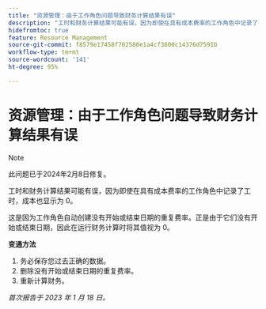 ```yaml
---
title: "资源管理：由于工作角色问题导致财务计算结果有误"
description: "工时和财务计算结果可能有误，因为即使在具有成本费率的工作角色中记录了工时，成本也显示为 0。"
hidefromtoc: true
feature: Resource Management
source-git-commit: f8579e17458f702580e1a4cf3600c14376d7591b
workflow-type: tm+mt
source-wordcount: '141'
ht-degree: 95%

---
```



# 资源管理：由于工作角色问题导致财务计算结果有误

>[!NOTE]
>
>此问题已于2024年2月8日修复。

工时和财务计算结果可能有误，因为即使在具有成本费率的工作角色中记录了工时，成本也显示为 0。

这是因为工作角色自动创建没有开始或结束日期的重复费率。正是由于它们没有开始或结束日期，因此在运行财务计算时将其值视为 0。

**变通方法**

1. 务必保存您过去正确的数据。
1. 删除没有开始或结束日期的重复费率。
1. 重新计算财务。

_首次报告于 2023 年 1 月 18 日。_
